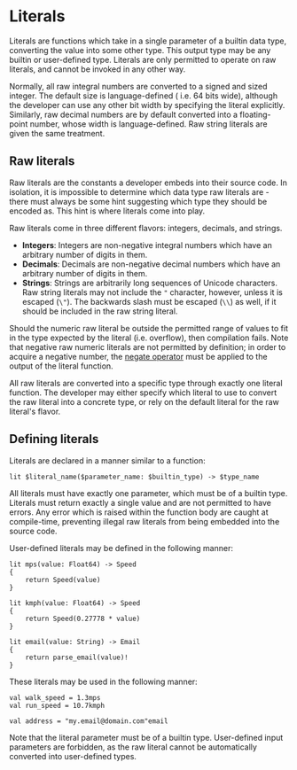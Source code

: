 # Literals

Literals are functions which take in a single parameter of a builtin data type, converting the value into some other
type. This output type may be any builtin or user-defined type. Literals are only permitted to operate on raw literals,
and cannot be invoked in any other way.

Normally, all raw integral numbers are converted to a signed and sized integer. The default size is language-defined (
i.e. 64 bits wide), although the developer can use any other bit width by specifying the literal explicitly. Similarly,
raw decimal numbers are by default converted into a floating-point number, whose width is language-defined. Raw string
literals are given the same treatment.

## Raw literals

Raw literals are the constants a developer embeds into their source code. In isolation, it is impossible to determine
which data type raw literals are - there must always be some hint suggesting which type they should be encoded as. This
hint is where literals come into play.

Raw literals come in three different flavors: integers, decimals, and strings.

- **Integers**: Integers are non-negative integral numbers which have an arbitrary number of digits in them.
- **Decimals**: Decimals are non-negative decimal numbers which have an arbitrary number of digits in them.
- **Strings**: Strings are arbitrarily long sequences of Unicode characters. Raw string literals may not include the `"`
  character, however, unless it is escaped (`\"`). The backwards slash must be escaped (`\\`) as well, if it should be
  included in the raw string literal.

Should the numeric raw literal be outside the permitted range of values to fit in the type expected by the literal (i.e.
overflow), then compilation fails. Note that negative raw numeric literals are not permitted by definition; in order to
acquire a negative number, the [negate operator](operators.md#negate) must be applied to the output of the literal
function.

All raw literals are converted into a specific type through exactly one literal function. The developer may either
specify which literal to use to convert the raw literal into a concrete type, or rely on the default literal for the raw
literal's flavor.

## Defining literals

Literals are declared in a manner similar to a function:

```derg
lit $literal_name($parameter_name: $builtin_type) -> $type_name
```

All literals must have exactly one parameter, which must be of a builtin type. Literals must return exactly a single
value and are not permitted to have errors. Any error which is raised within the function body are caught at
compile-time, preventing illegal raw literals from being embedded into the source code.

User-defined literals may be defined in the following manner:

```derg
lit mps(value: Float64) -> Speed
{
    return Speed(value)
}

lit kmph(value: Float64) -> Speed
{
    return Speed(0.27778 * value)
}

lit email(value: String) -> Email
{
    return parse_email(value)!
}
```

These literals may be used in the following manner:

```derg
val walk_speed = 1.3mps
val run_speed = 10.7kmph

val address = "my.email@domain.com"email
```

Note that the literal parameter must be of a builtin type. User-defined input parameters are forbidden, as the raw
literal cannot be automatically converted into user-defined types.
